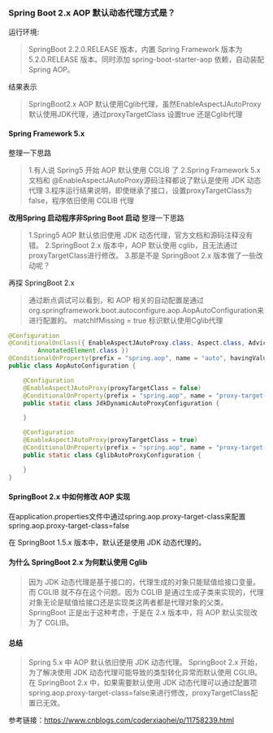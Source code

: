 ### Spring Boot 2.x AOP 默认动态代理方式是？
运行环境:
>SpringBoot 2.2.0.RELEASE 版本，内置 Spring Framework 版本为 5.2.0.RELEASE 版本。同时添加 spring-boot-starter-aop 依赖，自动装配 Spring AOP。

结果表示
> SpringBoot2.x AOP 默认使用Cglib代理，虽然EnableAspectJAutoProxy 默认使用JDK代理，通过proxyTargetClass 设置true 还是Cglib代理
#### Spring Framework 5.x
 整理一下思路
>1.有人说 Spring5 开始 AOP 默认使用 CGLIB 了
2.Spring Framework 5.x 文档和 @EnableAspectJAutoProxy源码注释都说了默认是使用 JDK 动态代理
3.程序运行结果说明，即使继承了接口，设置proxyTargetClass为false，程序依旧使用 CGLIB 代理

**改用Spring 启动程序非Spring Boot 启动**
整理一下思路
>1.Spring5 AOP 默认依旧使用 JDK 动态代理，官方文档和源码注释没有错。
2.SpringBoot 2.x 版本中，AOP 默认使用 cglib，且无法通过proxyTargetClass进行修改。
3.那是不是 SpringBoot 2.x 版本做了一些改动呢？

再探 SpringBoot 2.x
>通过断点调试可以看到，和 AOP 相关的自动配置是通过org.springframework.boot.autoconfigure.aop.AopAutoConfiguration来进行配置的。 
>matchIfMissing = true 标识默认使用Cglib代理

```java
@Configuration
@ConditionalOnClass({ EnableAspectJAutoProxy.class, Aspect.class, Advice.class,
		AnnotatedElement.class })
@ConditionalOnProperty(prefix = "spring.aop", name = "auto", havingValue = "true", matchIfMissing = true)
public class AopAutoConfiguration {

	@Configuration
	@EnableAspectJAutoProxy(proxyTargetClass = false)
	@ConditionalOnProperty(prefix = "spring.aop", name = "proxy-target-class", havingValue = "false", matchIfMissing = false)
	public static class JdkDynamicAutoProxyConfiguration {

	}

	@Configuration
	@EnableAspectJAutoProxy(proxyTargetClass = true)
	@ConditionalOnProperty(prefix = "spring.aop", name = "proxy-target-class", havingValue = "true", matchIfMissing = true)
	public static class CglibAutoProxyConfiguration {

	}
}
```
#### SpringBoot 2.x 中如何修改 AOP 实现
在application.properties文件中通过spring.aop.proxy-target-class来配置
spring.aop.proxy-target-class=false

在 SpringBoot 1.5.x 版本中，默认还是使用 JDK 动态代理的。
#### 为什么 SpringBoot 2.x 为何默认使用 Cglib
>因为 JDK 动态代理是基于接口的，代理生成的对象只能赋值给接口变量。
 而 CGLIB 就不存在这个问题。因为 CGLIB 是通过生成子类来实现的，代理对象无论是赋值给接口还是实现类这两者都是代理对象的父类。
 SpringBoot 正是出于这种考虑，于是在 2.x 版本中，将 AOP 默认实现改为了 CGLIB。

#### 总结
>Spring 5.x 中 AOP 默认依旧使用 JDK 动态代理。
 SpringBoot 2.x 开始，为了解决使用 JDK 动态代理可能导致的类型转化异常而默认使用 CGLIB。
 在 SpringBoot 2.x 中，如果需要默认使用 JDK 动态代理可以通过配置项spring.aop.proxy-target-class=false来进行修改，proxyTargetClass配置已无效。

参考链接：https://www.cnblogs.com/coderxiaohei/p/11758239.html
